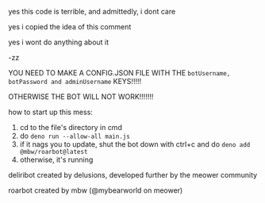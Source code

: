 yes this code is terrible, and admittedly, i dont care

yes i copied the idea of this comment

yes i wont do anything about it

-zz

YOU NEED TO MAKE A CONFIG.JSON FILE WITH THE ```botUsername, botPassword and adminUsername``` KEYS!!!!!

OTHERWISE THE BOT WILL NOT WORK!!!!!!!

how to start up this mess:
1. cd to the file's directory in cmd
2. do `deno run --allow-all main.js`
3. if it nags you to update, shut the bot down with ctrl+c and do `deno add @mbw/roarbot@latest`
4. otherwise, it's running

deliribot created by delusions, developed further by the meower community

roarbot created by mbw (@mybearworld on meower)
